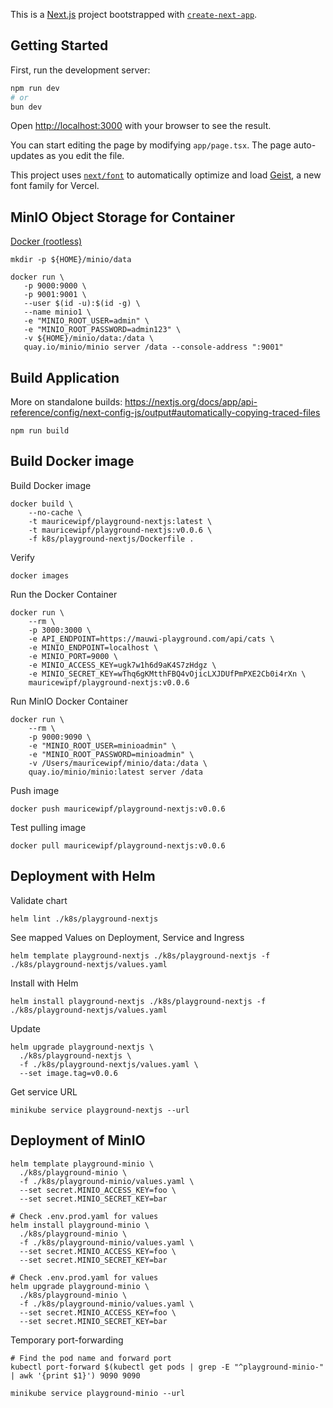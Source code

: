 This is a [Next.js](https://nextjs.org) project bootstrapped with [`create-next-app`](https://nextjs.org/docs/app/api-reference/cli/create-next-app).

## Getting Started

First, run the development server:

```bash
npm run dev
# or
bun dev
```

Open [http://localhost:3000](http://localhost:3000) with your browser to see the result.

You can start editing the page by modifying `app/page.tsx`. The page auto-updates as you edit the file.

This project uses [`next/font`](https://nextjs.org/docs/app/building-your-application/optimizing/fonts) to automatically optimize and load [Geist](https://vercel.com/font), a new font family for Vercel.

## MinIO Object Storage for Container

[Docker (rootless)](https://min.io/docs/minio/container/index.html)

```shell
mkdir -p ${HOME}/minio/data

docker run \
   -p 9000:9000 \
   -p 9001:9001 \
   --user $(id -u):$(id -g) \
   --name minio1 \
   -e "MINIO_ROOT_USER=admin" \
   -e "MINIO_ROOT_PASSWORD=admin123" \
   -v ${HOME}/minio/data:/data \
   quay.io/minio/minio server /data --console-address ":9001"
```

## Build Application

More on standalone builds: https://nextjs.org/docs/app/api-reference/config/next-config-js/output#automatically-copying-traced-files

```shell
npm run build
```

## Build Docker image

Build Docker image

```shell
docker build \
    --no-cache \
    -t mauricewipf/playground-nextjs:latest \
    -t mauricewipf/playground-nextjs:v0.0.6 \
    -f k8s/playground-nextjs/Dockerfile .
```

Verify

```shell
docker images
```

Run the Docker Container

```shell
docker run \
    --rm \
    -p 3000:3000 \
    -e API_ENDPOINT=https://mauwi-playground.com/api/cats \
    -e MINIO_ENDPOINT=localhost \
    -e MINIO_PORT=9000 \
    -e MINIO_ACCESS_KEY=ugk7w1h6d9aK4S7zHdgz \
    -e MINIO_SECRET_KEY=wThq6gKMtthFBQ4vOjicLXJDUfPmPXE2Cb0i4rXn \
    mauricewipf/playground-nextjs:v0.0.6
```

Run MinIO Docker Container

```shell
docker run \
    --rm \
    -p 9000:9090 \
    -e "MINIO_ROOT_USER=minioadmin" \
    -e "MINIO_ROOT_PASSWORD=minioadmin" \
    -v /Users/mauricewipf/minio/data:/data \
    quay.io/minio/minio:latest server /data
```

Push image

```shell
docker push mauricewipf/playground-nextjs:v0.0.6
```

Test pulling image

```shell
docker pull mauricewipf/playground-nextjs:v0.0.6
```

## Deployment with Helm

Validate chart

```shell
helm lint ./k8s/playground-nextjs
```

See mapped Values on Deployment, Service and Ingress

```shell
helm template playground-nextjs ./k8s/playground-nextjs -f ./k8s/playground-nextjs/values.yaml
```

Install with Helm

```shell
helm install playground-nextjs ./k8s/playground-nextjs -f ./k8s/playground-nextjs/values.yaml
```

Update

```shell
helm upgrade playground-nextjs \
  ./k8s/playground-nextjs \
  -f ./k8s/playground-nextjs/values.yaml \
  --set image.tag=v0.0.6
```

Get service URL

```shell
minikube service playground-nextjs --url
```

## Deployment of MinIO

```shell
helm template playground-minio \
  ./k8s/playground-minio \
  -f ./k8s/playground-minio/values.yaml \
  --set secret.MINIO_ACCESS_KEY=foo \
  --set secret.MINIO_SECRET_KEY=bar
```

```shell
# Check .env.prod.yaml for values
helm install playground-minio \
  ./k8s/playground-minio \
  -f ./k8s/playground-minio/values.yaml \
  --set secret.MINIO_ACCESS_KEY=foo \
  --set secret.MINIO_SECRET_KEY=bar
```

```shell
# Check .env.prod.yaml for values
helm upgrade playground-minio \
  ./k8s/playground-minio \
  -f ./k8s/playground-minio/values.yaml \
  --set secret.MINIO_ACCESS_KEY=foo \
  --set secret.MINIO_SECRET_KEY=bar
```

Temporary port-forwarding

```shell
# Find the pod name and forward port
kubectl port-forward $(kubectl get pods | grep -E "^playground-minio-" | awk '{print $1}') 9090 9090
```

```shell
minikube service playground-minio --url
```
